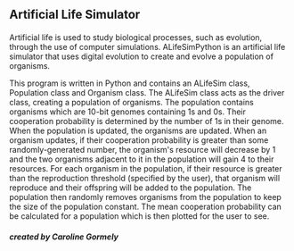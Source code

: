 ## Artificial Life Simulator
#### 

Artificial  life is used to study biological processes, such as evolution, through the use of computer simulations. ALifeSimPython is an artificial life simulator that uses digital evolution to create and evolve a population of organisms. 

This program is written in Python and contains an ALifeSim class, Population class and Organism class. The ALifeSim class acts as the driver class, creating a population of organisms. The population contains organisms which are 10-bit genomes containing 1s and 0s. Their cooperation probability is determined by the number of 1s in their genome. When the population is updated, the organisms are updated. When an organism updates, if their cooperation probability is greater than some randomly-generated number, the organism's resource will decrease by 1 and the two organisms adjacent to it in the population will gain 4 to their resources. For each organism in the population, if their resource is greater than the reproduction threshold (specified by the user), that organism will reproduce and their offspring will be added to the population. The population then randomly removes organisms from the population to keep the size of the population constant. The mean cooperation probability can be calculated for a population which is then plotted for the user to see.  
##### created by Caroline Gormely 
